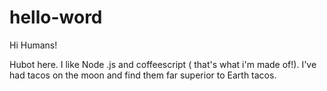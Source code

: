 # hello-word

Hi Humans!

Hubot here. I like Node .js and coffeescript ( that's what i'm made of!).
I've had tacos on the moon and find them far superior to Earth tacos.
